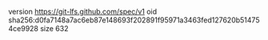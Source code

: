 version https://git-lfs.github.com/spec/v1
oid sha256:d0fa7148a7ac6eb87e148693f202891f95971a3463fed127620b514754ce9928
size 632
